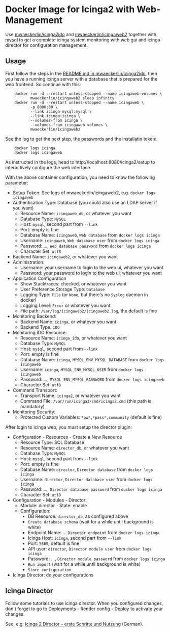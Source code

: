 Docker Image for Icinga2 with Web-Management
============================================

Use [mwaeckerlin/icinga2ido](https://github.com/mwaeckerlin/icinga2ido) and [mwaeckerlin/icingaweb2](https://github.com/mwaeckerlin/icingaweb2) together with [mysql](https://hub.docker.com/r/_/mysql/) to get a complete icinga system monitoring with web gui and icinga director for configuration management.


Usage
-----

First follow the steps in the [README.md in mwaeckerlin/icinga2ido](https://github.com/mwaeckerlin/icinga2ido/blob/master/README.md), then you have a running icinga server with a database that is prepared for the web frontend. So continue with this:

        docker run -d --restart unless-stopped --name icingaweb-volumes \
               mwaeckerlin/icingaweb2 sleep infinity
        docker run -d --restart unless-stopped --name icingaweb \
               -p 8080:80 \
               --link icinga-mysql:mysql \
               --link icinga:icinga \
               --volumes-from icinga \
               --volumes-from icingaweb-volumes \
               mwaeckerlin/icingaweb2

See the log to get the next step, the passwords and the installatin token:

        docker logs icinga
        docker logs icingaweb

As instructed in the logs, head to http://localhost:8080/icinga2/setup to interactively configure the web interface.

With the above container configuration, you need to know the following parameter:
  - Setup Token: See logs of mwaeckerlin/icingaweb2, e.g. `docker logs icingaweb`
  - Authentication Type: Database (you could also use an LDAP server if you want)
     - Resource Name: `icingaweb_db`, or whatever you want
     - Database Type: `MySQL`
     - Host: `mysql`, second part from `--link`
     - Port: empty is fine
     - Database Name: `icingaweb`, `Web database` from `docker logs icinga`
     - Username: `icingaweb`, `Web database user` from `docker logs icinga`
     - Password: …, `Web database password` from `docker logs icinga`
     - Character Set: `utf8`
  - Backend Name: `icingaweb2`, or whatever you want
  - Administration:
     - Username: your username to login to the web ui, whatever you want
     - Password: your password to login to the web ui, whatever you want
  - Application Configuration
     - Show Stacktraces: checked, or whatever you want
     - User Preference Storage Type: `Database`
     - Logging Type: `File` (or `None`, but there's no `Syslog` daemon in docker)
     - Logging Level: `Error` or whatever you want
     - File path: `/var/log/icingaweb2/icingaweb2.log`, the default is fine
  - Monitoring Backend:
     - Backend Name: `icinga`, or whatever you want
     - Backend Type: `IDO`
  - Monitoring IDO Resource:
     - Resource Name: `icinga_ido`, or whatever you want
     - Database Type: `MySQL`
     - Host: `mysql`, second part from `--link`
     - Port: empty is fine
     - Database Name: `icinga`, `MYSQL_ENV_MYSQL_DATABASE` from `docker logs icingaweb`
     - Username: `icinga`, `MYSQL_ENV_MYSQL_USER` from `docker logs icingaweb`
     - Password: …, `MYSQL_ENV_MYSQL_PASSWORD` from `docker logs icingaweb`
     - Character Set: `utf8`
  - Command Transport:
     - Transport Name: `icinga2`, or whatever you want
     - Command File: `/var/run/icinga2/cmd/icinga2.cmd` (this path is mandatory)
  - Monitoring Security:
     - Protected Custom Variables: `*pw*,*pass*,community` (default is fine)

After login to icinga web, you must setup the director plugin:

  - Configuration - Resources - Create a New Resource
     - Resource Type: SQL Database
     - Resource Name: `director_db`, or whatever you want
     - Database Type: `MySQL`
     - Host: `mysql`, second part from `--link`
     - Port: empty is fine
     - Database Name: `director`, `Director database` from `docker logs icinga`
     - Username: `director`, `Director database user` from `docker logs icinga`
     - Password: …, `Director database password` from `docker logs icinga`
     - Character Set: `utf8`
  - Configuration - Modules - Director:
     - Module: director - State: enable
     - Configuration:
        - DB Resource: `director_db`, as configured above
        - `Create database schema` (wait for a while until background is white)
        - Endpoint Name: … `Director endpoint` from `docker logs icinga`
        - Icinga Host: `icinga`, second part from `--link`
        - Port: `5665`, default is fine
        - API user: `director`, `Director module user` from `docker logs icinga`
        - Password: …, `Director module password` from `docker logs icinga`
        - `Run import` (wait for a while until background is white)
        - `Store configuration`
  - Icinga Director: do your configurations


Icinga Director
---------------

Follow some tutorials to use icinga director. When you configured changes, don't forget to go to Deployments - Render config - Deploy to activate your changes.

See, e.g. [Icinga 2 Director – erste Schritte und Nutzung](https://www.unixe.de/icinga2-director-erste-schritte-und-nutzung/) (German).
